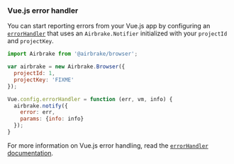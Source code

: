 ### Vue.js error handler

You can start reporting errors from your Vue.js app by configuring an
[`errorHandler`](https://vuejs.org/v2/api/#errorHandler) that uses an
`Airbrake.Notifier` initialized with your `projectId` and `projectKey`.

```js
import Airbrake from '@airbrake/browser';

var airbrake = new Airbrake.Browser({
  projectId: 1,
  projectKey: 'FIXME'
});

Vue.config.errorHandler = function (err, vm, info) {
  airbrake.notify({
    error: err,
    params: {info: info}
  });
}
```

For more information on Vue.js error handling, read the [`errorHandler`
documentation](https://vuejs.org/v2/api/#errorHandler).

